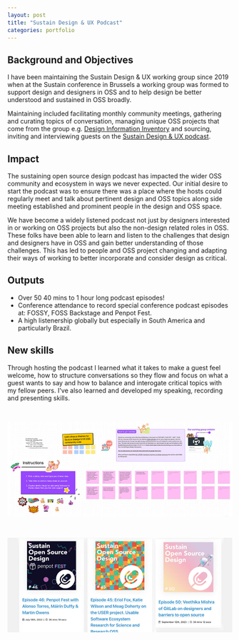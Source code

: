 ```yaml
---
layout: post
title: "Sustain Design & UX Podcast"
categories: portfolio
---
```

## Background and Objectives

I have been maintaining the Sustain Design & UX working group since 2019 when at the Sustain conference in Brussels a working group was formed to support design and designers in OSS and to help design be better understood and sustained in OSS broadly.

Maintaining included facilitating monthly community meetings, gathering and curating topics of conversation, managing unique OSS projects that come from the group e.g. [Design Information Inventory](https://unicef.github.io/inventory/design/reading-list/) and sourcing, inviting and interviewing guests on the [Sustain Design & UX podcast](https://sosdesign.sustainoss.org/).


## Impact

The sustaining open source design podcast has impacted the wider OSS community and ecosystem in ways we never expected. Our initial desire to start the podcast was to ensure there was a place where the hosts could regularly meet and talk about pertinent design and OSS topics along side meeting established and prominent people in the design and OSS space. 

We have become a widely listened podcast not just by designers interested in or working on OSS projects but also the non-design related roles in OSS. These folks have been able to learn and listen to the challenges that design and designers have in OSS and gain better understanding of those challenges. This has led to people and OSS project changing and adapting their ways of working to better incorporate and consider design as critical.

## Outputs
- Over 50 40 mins to 1 hour long podcast episodes!
- Conference attendance to record special conference podcast episodes at: FOSSY, FOSS Backstage and Penpot Fest.
- A high listenership globally but especially in South America and particularly Brazil.


## New skills

Through hosting the podcast I learned what it takes to make a guest feel welcome, how to structure conversations so they flow and focus on what a guest wants to say and how to balance and interogate critical topics with my fellow peers.
I've also learned and developed my speaking, recording and presenting skills.

<br />

![The Figjam board of various topics that designers in the OSS space wanted to discuss](https://raw.githubusercontent.com/Erioldoesdesign/erioldoesdesign.github.io/master/images/sustain-ux-1-950x400.jpg "The Figjam board of various topics that designers in the OSS space wanted to discuss")

<br />

![A snapshot of the 50 (and growing!) podcast episodes that we've hosted on the Sustain Design & UX Podcast](https://raw.githubusercontent.com/Erioldoesdesign/erioldoesdesign.github.io/master/images/sustain-ux-2-950x400.jpg "A snapshot of the 50 (and growing!) podcast episodes that we've hosted on the Sustain Design & UX Podcast")